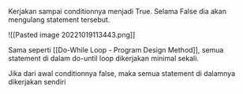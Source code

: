 
Kerjakan sampai conditionnya menjadi True. Selama False dia akan mengulang statement tersebut.

![[Pasted image 20221019113443.png]]

Sama seperti [[Do-While Loop - Program Design Method]], semua statement di dalam do-until loop dikerjakan minimal sekali. 

Jika dari awal conditionnya false, maka semua statement di dalamnya dikerjakan sendiri